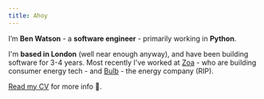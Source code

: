 ```yaml
---
title: Ahoy
---
```


I’m **Ben Watson** - a **software engineer** - primarily working in **Python**.

I'm **based in London** (well near enough anyway), and have been building software for 3-4 years. Most recently I've worked at [Zoa](http://zoa.io) - who are building consumer energy tech - and [Bulb](https://en.wikipedia.org/wiki/Bulb_Energy) - the energy company (RIP).

[Read my CV](./cv.pdf) for more info 🤙.
